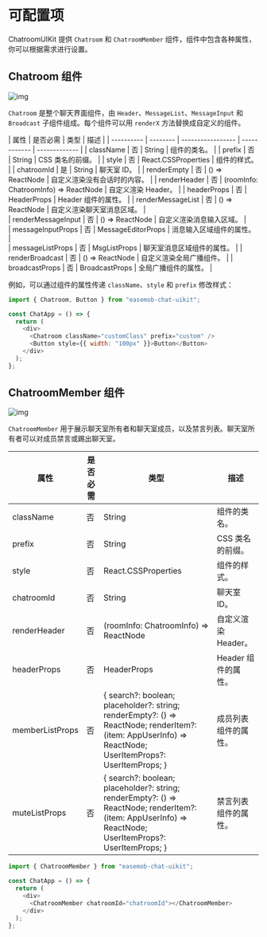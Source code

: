 # 可配置项

ChatroomUIKit 提供 `Chatroom` 和 `ChatroomMember` 组件，组件中包含各种属性，你可以根据需求进行设置。

## Chatroom 组件

![img](@static/images/uikit/chatroomweb/chatroom.png)

`Chatroom` 是整个聊天界面组件，由 `Header`、`MessageList`、`MessageInput` 和 `Broadcast` 子组件组成。每个组件可以用 `renderX` 方法替换成自定义的组件。

| 属性                | 是否必需 | 类型          | 描述       |
| ---------- | -------- | ----------------- | ------------ | ------------- |
| className           | 否       | String                                | 组件的类名。                 |
| prefix              | 否       | String                                | CSS 类名的前缀。             |
| style               | 否       | React.CSSProperties                   | 组件的样式。                 |
| chatroomId          | 是       | String                                | 聊天室 ID。                  |
| renderEmpty         | 否       | () => ReactNode                       | 自定义渲染没有会话时的内容。 |
| renderHeader        | 否       | (roomInfo: ChatroomInfo) => ReactNode | 自定义渲染 Header。          |
| headerProps         | 否       | HeaderProps                           | Header 组件的属性。          |
| renderMessageList   | 否       | () => ReactNode                       | 自定义渲染聊天室消息区域。     |  
| renderMessageInput | 否       | () => ReactNode                       | 自定义渲染消息输入区域。       |                                    
| messageInputProps  | 否       | MessageEditorProps                    | 消息输入区域组件的属性。       |                                           
| messageListProps    | 否       | MsgListProps                          | 聊天室消息区域组件的属性。   | 
| renderBroadcast     | 否       | () => ReactNode                       | 自定义渲染全局广播组件。     |
| broadcastProps      | 否       | BroadcastProps                        | 全局广播组件的属性。         |

例如，可以通过组件的属性传递 `className`、`style` 和 `prefix` 修改样式：

```javascript
import { Chatroom, Button } from "easemob-chat-uikit";

const ChatApp = () => {
  return (
    <div>
      <Chatroom className="customClass" prefix="custom" />
      <Button style={{ width: "100px" }}>Button</Button>
    </div>
  );
};
```

## ChatroomMember 组件

![img](@static/images/uikit/chatroomweb/chatroomMember.png)

`ChatroomMember` 用于展示聊天室所有者和聊天室成员，以及禁言列表。聊天室所有者可以对成员禁言或踢出聊天室。

| 属性    | 是否必需 | 类型              | 描述          |
| --------------- | -------- | -------------------------------------- | -------------------- |
| className       | 否       | String   | 组件的类名。         |
| prefix          | 否       | String      | CSS 类名的前缀。     |
| style           | 否       | React.CSSProperties    | 组件的样式。    |
| chatroomId      | 否       | String       | 聊天室 ID。   |
| renderHeader    | 否       | (roomInfo: ChatroomInfo) => ReactNode         | 自定义渲染 Header。  |
| headerProps     | 否       | HeaderProps          | Header 组件的属性。  |
| memberListProps | 否       | { search?: boolean; placeholder?: string; renderEmpty?: () => ReactNode; renderItem?: (item: AppUserInfo) => ReactNode; UserItemProps?: UserItemProps; } | 成员列表组件的属性。 |
| muteListProps   | 否       | { search?: boolean; placeholder?: string; renderEmpty?: () => ReactNode; renderItem?: (item: AppUserInfo) => ReactNode; UserItemProps?: UserItemProps; } | 禁言列表组件的属性。 |

```javascript
import { ChatroomMember } from "easemob-chat-uikit";

const ChatApp = () => {
  return (
    <div>
      <ChatroomMember chatroomId="chatroomId"></ChatroomMember>
    </div>
  );
};
```
